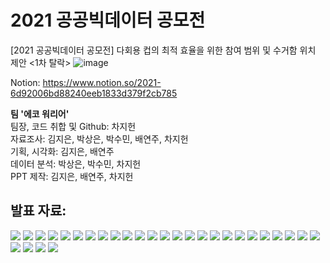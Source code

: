# 2021 공공빅데이터 공모전
[2021 공공빅데이터 공모전] 다회용 컵의 최적 효율을 위한 참여 범위 및 수거함 위치 제안 <1차 탈락>
![image](https://user-images.githubusercontent.com/31056110/140923061-3d7a904a-a8da-4635-bbe9-a71ad6294712.png)

Notion: https://www.notion.so/2021-6d92006bd88240eeb1833d379f2cb785

<b>팀 '에코 워리어'</b><br/>
팀장, 코드 취합 및 Github: 차지헌<br/>
자료조사: 김지은, 박상은, 박수민, 배연주, 차지헌<br/>
기획, 시각화: 김지은, 배연주<br/>
데이터 분석: 박상은, 박수민, 차지헌<br/>
PPT 제작: 김지은, 배연주, 차지헌<br/>


<h2>발표 자료:</h2>
<img src="[에코워리어]다회용 컵의 최적 효율을 위한 참여 범위 및 수거함 위치 제안/1.jpg">
<img src="[에코워리어]다회용 컵의 최적 효율을 위한 참여 범위 및 수거함 위치 제안/2.jpg">
<img src="[에코워리어]다회용 컵의 최적 효율을 위한 참여 범위 및 수거함 위치 제안/3.jpg">
<img src="[에코워리어]다회용 컵의 최적 효율을 위한 참여 범위 및 수거함 위치 제안/4.jpg">
<img src="[에코워리어]다회용 컵의 최적 효율을 위한 참여 범위 및 수거함 위치 제안/5.jpg">
<img src="[에코워리어]다회용 컵의 최적 효율을 위한 참여 범위 및 수거함 위치 제안/6.jpg">
<img src="[에코워리어]다회용 컵의 최적 효율을 위한 참여 범위 및 수거함 위치 제안/7.jpg">
<img src="[에코워리어]다회용 컵의 최적 효율을 위한 참여 범위 및 수거함 위치 제안/8.jpg">
<img src="[에코워리어]다회용 컵의 최적 효율을 위한 참여 범위 및 수거함 위치 제안/9.jpg">
<img src="[에코워리어]다회용 컵의 최적 효율을 위한 참여 범위 및 수거함 위치 제안/10.jpg">
<img src="[에코워리어]다회용 컵의 최적 효율을 위한 참여 범위 및 수거함 위치 제안/11.jpg">
<img src="[에코워리어]다회용 컵의 최적 효율을 위한 참여 범위 및 수거함 위치 제안/12.jpg">
<img src="[에코워리어]다회용 컵의 최적 효율을 위한 참여 범위 및 수거함 위치 제안/13.jpg">
<img src="[에코워리어]다회용 컵의 최적 효율을 위한 참여 범위 및 수거함 위치 제안/14.jpg">
<img src="[에코워리어]다회용 컵의 최적 효율을 위한 참여 범위 및 수거함 위치 제안/15.jpg">
<img src="[에코워리어]다회용 컵의 최적 효율을 위한 참여 범위 및 수거함 위치 제안/16.jpg">
<img src="[에코워리어]다회용 컵의 최적 효율을 위한 참여 범위 및 수거함 위치 제안/17.jpg">
<img src="[에코워리어]다회용 컵의 최적 효율을 위한 참여 범위 및 수거함 위치 제안/18.jpg">
<img src="[에코워리어]다회용 컵의 최적 효율을 위한 참여 범위 및 수거함 위치 제안/19.jpg">
<img src="[에코워리어]다회용 컵의 최적 효율을 위한 참여 범위 및 수거함 위치 제안/20.jpg">
<img src="[에코워리어]다회용 컵의 최적 효율을 위한 참여 범위 및 수거함 위치 제안/21.jpg">
<img src="[에코워리어]다회용 컵의 최적 효율을 위한 참여 범위 및 수거함 위치 제안/22.jpg">
<img src="[에코워리어]다회용 컵의 최적 효율을 위한 참여 범위 및 수거함 위치 제안/23.jpg">
<img src="[에코워리어]다회용 컵의 최적 효율을 위한 참여 범위 및 수거함 위치 제안/24.jpg">
<img src="[에코워리어]다회용 컵의 최적 효율을 위한 참여 범위 및 수거함 위치 제안/25.jpg">
<img src="[에코워리어]다회용 컵의 최적 효율을 위한 참여 범위 및 수거함 위치 제안/26.jpg">
<img src="[에코워리어]다회용 컵의 최적 효율을 위한 참여 범위 및 수거함 위치 제안/27.jpg">
<img src="[에코워리어]다회용 컵의 최적 효율을 위한 참여 범위 및 수거함 위치 제안/28.jpg">
<img src="[에코워리어]다회용 컵의 최적 효율을 위한 참여 범위 및 수거함 위치 제안/29.jpg">


